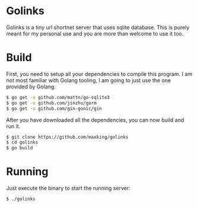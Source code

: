 Golinks
=======

Golinks is a tiny url shortnet server that uses sqlite database. This is purely
meant for my personal use and you are more than welcome to use it too.

Build
=====

First, you need to setup all your dependencies to compile this program. I am not
most familiar with Golang tooling, I am going to just use the one provided by Golang.

```bash
$ go get -u github.com/mattn/go-sqlite3
$ go get -u github.com/jinzhu/gorm
$ go get -u github.com/gin-gonic/gin
```

After you have downloaded all the dependencies, you can now build and run it.

```bash
$ git clone https://github.com/maxking/golinks
$ cd golinks
$ go build
```

Running
=======

Just execute the binary to start the running server:

```bash
$ ./golinks
```
